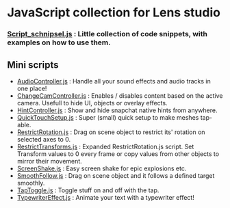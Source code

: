 # JavaScript collection for Lens studio

### [Script_schnipsel.js](https://github.com/Inesseni/LensStudioSnippets/blob/main/Script_schnipsel.js) : Little collection of code snippets, with examples on how to use them.


## Mini scripts
- [AudioController.js](https://github.com/Inesseni/LensStudioSnippets/blob/main/AudioController.js) : Handle all your sound effects and audio tracks in one place!
- [ChangeCamController.js](https://github.com/Inesseni/LensStudioSnippets/blob/main/ChangeCamController.js) : Enables / disables content based on the active camera. Usefull to hide UI, objects or overlay effects.
- [HintController.js](https://github.com/Inesseni/LensStudioSnippets/blob/main/HintController.js) : Show and hide snapchat native hints from anywhere.
- [QuickTouchSetup.js](https://github.com/Inesseni/LensStudioSnippets/blob/main/QuickTouchSetup.js) : Super (small) quick setup to make meshes tap-able.
- [RestrictRotation.js](https://github.com/Inesseni/LensStudioSnippets/blob/main/RestrictRotation.js) : Drag on scene object to restrict its' rotation on selected axes to 0.
- [RestrictTransforms.js](https://github.com/Inesseni/LensStudioSnippets/blob/main/RestrictTransforms.js) : Expanded RestrictRotation.js script. Set Transform values to 0 every frame or copy values from other objects to mirror their movement.
- [ScreenShake.js](https://github.com/Inesseni/LensStudioSnippets/blob/main/ScreenShake.js) : Easy screen shake for epic explosions etc.
- [SmoothFollow.js](https://github.com/Inesseni/LensStudioSnippets/blob/main/SmoothFollow.js) : Drag on scene object and it follows a defined target smoothly.
- [TapToggle.js](https://github.com/Inesseni/LensStudioSnippets/blob/main/TapToggle.js) : Toggle stuff on and off with the tap.
- [TypewriterEffect.js](https://github.com/Inesseni/LensStudioSnippets/blob/main/TypewriterEffect.js) : Animate your text with a typewriter effect!



